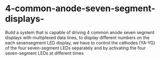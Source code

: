 # 4-common-anode-seven-segment-displays-
Build a system that is capable of driving 4 common anode seven
segment displays with multiplexed data lines, to display different numbers on the each sevensegment
LED display, we have to control the cathodes (YA-YG) of the four seven-segment
LEDs separately and by activating the four seven-segment LEDs at different times
